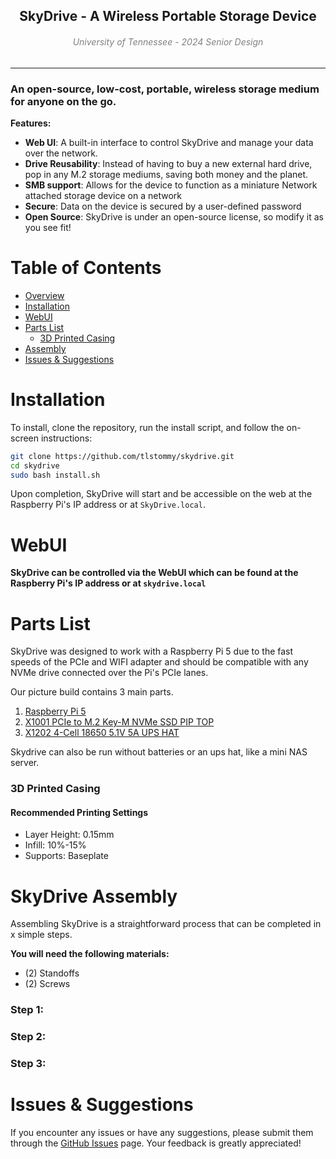 <h2 align="center" style="border:none">
  SkyDrive - A Wireless Portable Storage Device
  <h6 align="center" style="color: gray;">
    University of Tennessee - 2024 Senior Design
  </h6>
</h2>

-----

### An open-source, low-cost, portable, wireless storage medium for anyone on the go.

**Features:**
- **Web UI**: A built-in interface to control SkyDrive and manage your data over the network.
- **Drive Reusability**: Instead of having to buy a new external hard drive, pop in any M.2 storage mediums, saving both money and the planet.
- **SMB support**: Allows for the device to function as a miniature Network attached storage device on a network
- **Secure**: Data on the device is secured by a user-defined password
- **Open Source**: SkyDrive is under an open-source license, so modify it as you see fit!

# Table of Contents
* [Overview](#)
* [Installation](#installation)
* [WebUI](#webui)
* [Parts List](#parts-list)
   * [3D Printed Casing](#3d-printed-casing)
* [Assembly](#skydrive-assembly)
* [Issues & Suggestions](#issues--suggestions)


# Installation

To install, clone the repository, run the install script, and follow the on-screen instructions:

```bash
git clone https://github.com/tlstommy/skydrive.git
cd skydrive
sudo bash install.sh

```

Upon completion, SkyDrive will start and be accessible on the web at the Raspberry Pi's IP address or at `SkyDrive.local`.


# WebUI

**SkyDrive can be controlled via the WebUI which can be found at the Raspberry Pi's IP address or at `skydrive.local`**




# Parts List

SkyDrive was designed to work with a Raspberry Pi 5 due to the fast speeds of the PCIe and WIFI adapter and should be compatible with any NVMe drive connected over the Pi's PCIe lanes. 

Our picture build contains 3 main parts.
1. [Raspberry Pi 5](https://www.raspberrypi.com/products/raspberry-pi-5/)
2. [X1001 PCIe to M.2 Key-M NVMe SSD PIP TOP](https://geekworm.com/products/x1001)
3. [X1202 4-Cell 18650 5.1V 5A UPS HAT](https://geekworm.com/products/x1202)

Skydrive can also be run without batteries or an ups hat, like a mini NAS server.

### 3D Printed Casing


#### Recommended Printing Settings
- Layer Height: 0.15mm
- Infill: 10%-15%
- Supports: Baseplate

# SkyDrive Assembly

Assembling SkyDrive is a straightforward process that can be completed in x simple steps.

**You will need the following materials:**
- (2) Standoffs
- (2) Screws
  
### Step 1:

### Step 2: 

### Step 3: 


# Issues & Suggestions
If you encounter any issues or have any suggestions, please submit them through the [GitHub Issues](https://github.com/tlstommy/skydrive/issues) page. Your feedback is greatly appreciated!



